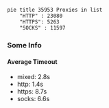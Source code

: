 
```mermaid
pie title 35953 Proxies in list
    "HTTP" : 23080
    "HTTPS": 5263
    "SOCKS" : 11597
```

### Some Info
#### Average Timeout

- mixed: 2.8s
- http: 1.4s
- https: 8.7s
- socks: 6.6s